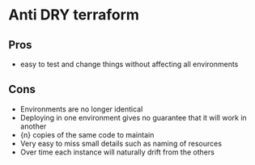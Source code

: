 # Anti DRY terraform

## Pros

- easy to test and change things without affecting all environments

## Cons

- Environments are no longer identical
- Deploying in one environment gives no guarantee that it will work in another
- {n} copies of the same code to maintain
- Very easy to miss small details such as naming of resources
- Over time each instance will naturally drift from the others